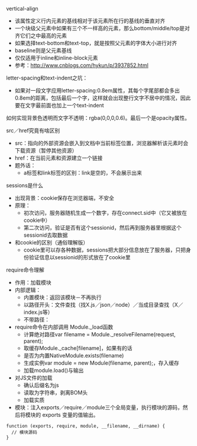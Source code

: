 vertical-align
  * 该属性定义行内元素的基线相对于该元素所在行的基线的垂直对齐
  * 一个块级父元素中如果有三个不一样高的元素，那么bottom/middle/top是对齐它们之中最高的元素
  * 如果选择text-bottom和text-top，就是按照父元素的字体大小进行对齐
  * baseline则是父元素基线
  * 仅仅适用于inline和inline-block元素
  * 参考：http://www.cnblogs.com/hykun/p/3937852.html

letter-spacing和text-indent之坑：
  * 如果对一段文字应用letter-spacing:0.8em属性，其每个字尾部都会多出0.8em的距离，包括最后一个字，这样就会出现整行文字不居中的情况，因此要在文字最前面也加上一个text-indent

如何实现背景色透明而文字不透明：rgba(0,0,0,0.6)。最后一个是opacity属性。

src／href究竟有啥区别
  * src：指向的外部资源会嵌入到文档中当前标签位置，浏览器解析该元素时会下载资源（暂停其他资源）
  * href：在当前元素和资源建立一个链接
  * 题外话：
      * a标签和link标签的区别：link是空的，不会展示出来

sessions是什么
  * 出现背景：cookie保存在浏览器端，不安全
  * 原理：
      * 初次访问，服务器随机生成一个数字，存在connect.sid中（它又被放在cookie中）
      * 第二次访问，验证是否有这个sessionid，然后再到服务器里根据这个sessionid去取数据
  * 和cookie的区别（通俗理解版）
      * cookie里可以存各种数据，sessions把大部分信息放在了服务器，只把身份验证信息以sessionid的形式放在了cookie里

require命令理解
  * 作用：加载模块
  * 内部逻辑：
      * 内置模块：返回该模块－不再执行
      * 以路径开头：文件查找（找X.js／json／node）／当成目录查找（X／index.js等）
      * 不带路径：
  * require命令在内部调用 Module._load函数
      * 计算绝对路径var filename = Module._resolveFilename(request, parent);
      * 取缓存Module._cache[filename]，如果有的话
      * 是否为内置NativeModule.exists(filename)
      * 生成实例var module = new Module(filename, parent);，存入缓存
      * 加载module.load()与输出
  * 对JS文件的加载
      * 确认后缀名为js
      * 读取为字符串，剥离BOM头
      * 加载实质
  * 模块：注入exports／require／module三个全局变量，执行模块的源码，然后将模块的 exports 变量的值输出。
```
function (exports, require, module, __filename, __dirname) {
  // 模块源码
}
```




